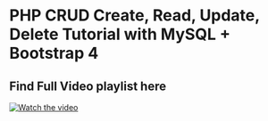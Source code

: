 # PHP CRUD Create, Read, Update, Delete Tutorial with MySQL + Bootstrap 4
## Find Full Video playlist here
[![Watch the video](https://i.ytimg.com/vi/yifY51wjnSg/maxresdefault.jpg)](https://www.youtube.com/playlist?list=PLS1QulWo1RIagiNF9X4B_mkJYzjCbx6GI)

